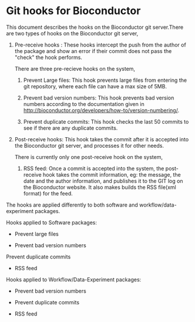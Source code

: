 Git hooks for Bioconductor
=========================

This document describes the hooks on the Bioconductor git server.There
are two types of hooks on the Bioconductor git server,

1. Pre-receive hooks : These hooks intercept the push from the author
   of the package and show an error if their commit does not pass the
   "check" the hook performs. 
   
   There are three pre-recieve hooks on the system,
   
   1. Prevent Large files: This hook prevents large files from
          entering the git repository, where each file can have a max
          size of 5MB.
	   
   1. Prevent bad version numbers: This hook prevents bad version
          numbers according to the documentation given in
          http://bioconductor.org/developers/how-to/version-numbering/.
	   
   1. Prevent duplicate commits: This hook checks the last 50 commits
          to see if there are any duplicate commits.

1. Post-receive hooks: This hook takes the commit after it is accepted
   into the Bioconductor git server, and processes it for other needs.
   
   There is currently only one post-receive hook on the system,
   
   1. RSS feed: Once a commit is accepted into the system, the
          post-receive hook takes the commit information, eg: the
          message, the date and the author information, and publishes
          it to the GIT log on the Bioconductor website. It also makes
          builds the RSS file(xml format) for the feed.


The hooks are applied differently to both software and
workflow/data-experiment packages.

Hooks applied to Software packages:
	
* Prevent large files
		
* Prevent bad version numbers
	
 Prevent duplicate commits 
	
* RSS feed 	
	
Hooks applied to Workflow/Data-Experiment packages:

* Prevent bad version numbers

* Prevent duplicate commits 
		
* RSS feed
	
	
	
